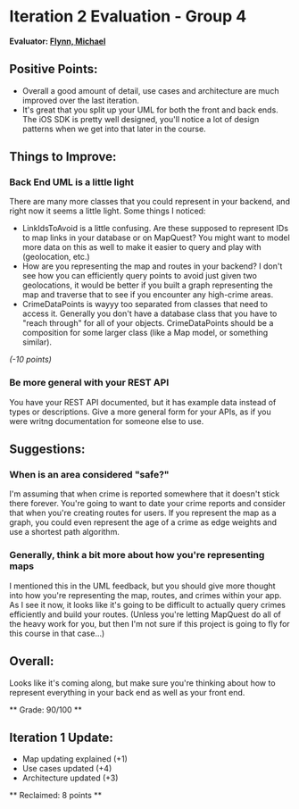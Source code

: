 # Iteration 2 Evaluation - Group 4

**Evaluator: [Flynn, Michael](mailto:mflynn@jhu.edu)**


## Positive Points:

* Overall a good amount of detail, use cases and architecture are much improved
  over the last iteration.
* It's great that you split up your UML for both the front and back ends. The
  iOS SDK is pretty well designed, you'll notice a lot of design patterns when
  we get into that later in the course.


## Things to Improve:

### Back End UML is a little light

There are many more classes that you could represent in your backend, and right
now it seems a little light. Some things I noticed:

* LinkIdsToAvoid is a little confusing. Are these supposed to represent IDs to
  map links in your database or on MapQuest? You might want to model more data
  on this as well to make it easier to query and play with (geolocation, etc.)
* How are you representing the map and routes in your backend? I don't see how
  you can efficiently query points to avoid just given two geolocations, it
  would be better if you built a graph representing the map and traverse that
  to see if you encounter any high-crime areas.
* CrimeDataPoints is wayyy too separated from classes that need to access it.
  Generally you don't have a database class that you have to "reach through"
  for all of your objects. CrimeDataPoints should be a composition for some
  larger class (like a Map model, or something similar).

*(-10 points)*

### Be more general with your REST API

You have your REST API documented, but it has example data instead of
types or descriptions. Give a more general form for your APIs, as if you were
writng documentation for someone else to use.


## Suggestions:

### When is an area considered "safe?"

I'm assuming that when crime is reported somewhere that it doesn't stick there
forever. You're going to want to date your crime reports and consider that when
you're creating routes for users. If you represent the map as a graph, you
could even represent the age of a crime as edge weights and use a shortest path
algorithm.

### Generally, think a bit more about how you're representing maps

I mentioned this in the UML feedback, but you should give more thought into how
you're representing the map, routes, and crimes within your app. As I see it
now, it looks like it's going to be difficult to actually query crimes
efficiently and build your routes. (Unless you're letting MapQuest do all of
the heavy work for you, but then I'm not sure if this project is going to fly
for this course in that case...)


## Overall:

Looks like it's coming along, but make sure you're thinking about how to
represent everything in your back end as well as your front end.

** Grade: 90/100 **


## Iteration 1 Update:

* Map updating explained (+1)
* Use cases updated (+4)
* Architecture updated (+3)

** Reclaimed: 8 points **

